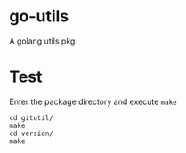 # go-utils
A golang utils pkg

# Test
Enter the package directory and execute `make`
```
cd gitutil/
make
cd version/
make
```